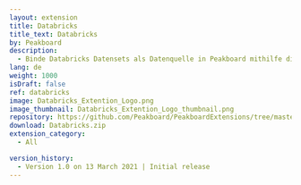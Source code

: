 ```yaml
---
layout: extension
title: Databricks
title_text: Databricks
by: Peakboard
description: 
  - Binde Databricks Datensets als Datenquelle in Peakboard mithilfe dieser Extension an.
lang: de
weight: 1000
isDraft: false
ref: databricks
image: Databricks_Extention_Logo.png
image_thumbnail: Databricks_Extention_Logo_thumbnail.png
repository: https://github.com/Peakboard/PeakboardExtensions/tree/master/Databricks
download: Databricks.zip
extension_category:
  - All

version_history:
  - Version 1.0 on 13 March 2021 | Initial release
---
```

